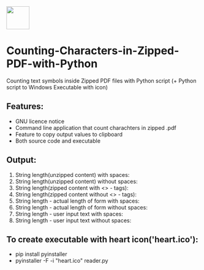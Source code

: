 <img src="heart.ico" width="60" height="60">

# Counting-Characters-in-Zipped-PDF-with-Python
Counting text symbols inside Zipped PDF files with Python script (+ Python script to Windows Executable with icon)

## Features:
* GNU licence notice
* Command line application that count charachters in zipped .pdf
* Feature to copy output values to clipboard
* Both source code and executable

## Output:
1. String length(unzipped content) with spaces:
2. String length(unzipped content) without spaces:
3. String length(zipped content with <> - tags):
4. String length(zipped content without <> - tags):
5. String length - actual length of form with spaces:
6. String length - actual length of form without spaces:
7. String length - user input text with spaces:
8. String length - user input text without spaces:

## To create executable with heart icon('heart.ico'):
* pip install pyinstaller
* pyinstaller -F -i "heart.ico" reader.py
